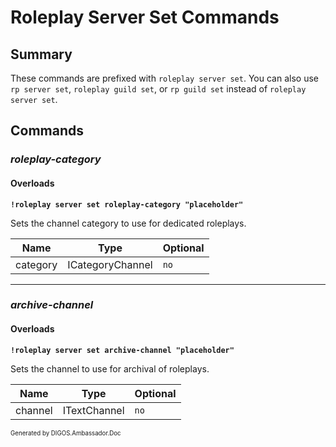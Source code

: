 ﻿Roleplay Server Set Commands
============================
## Summary
These commands are prefixed with `roleplay server set`. You can also use `rp server set`, `roleplay guild set`, or `rp guild set` instead of `roleplay server set`.

## Commands
### *roleplay-category*
#### Overloads
**`!roleplay server set roleplay-category "placeholder"`**

Sets the channel category to use for dedicated roleplays.

| Name | Type | Optional |
| --- | --- | --- |
| category | ICategoryChannel | `no` |

---

### *archive-channel*
#### Overloads
**`!roleplay server set archive-channel "placeholder"`**

Sets the channel to use for archival of roleplays.

| Name | Type | Optional |
| --- | --- | --- |
| channel | ITextChannel | `no` |

<sub><sup>Generated by DIGOS.Ambassador.Doc</sup></sub>